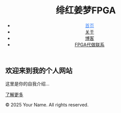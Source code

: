 <!DOCTYPE html>
<html lang="zh-CN">
<head>
  <meta charset="UTF-8">
  <meta name="viewport" content="width=device-width, initial-scale=1.0">
  <title>绯红姜梦FPGA | 个人网站</title>
  <link rel="stylesheet" href="assets/css/style.css">
</head>
<body>
  <header>
    <h1>绯红姜梦FPGA</h1>
    <nav>
      <ul>
        <li><a href="index.html" style="color: #3B82F6;">首页</a></li>
        <li><a href="pages/about.html">关于</a></li>
        <li><a href="posts/">博客</a></li>
        <li><a href="posts/">FPGA代做联系</a></li>
      </ul>
    </nav>
  </header>
  <main>
    <section class="hero">
      <h2>欢迎来到我的个人网站</h2>
      <p>这里是你的自我介绍...</p>
      <a href="pages/about.html" class="btn">了解更多</a>
    </section>
  </main>
  <footer>
    <p>&copy; 2025 Your Name. All rights reserved.</p>
  </footer>
  <script src="assets/js/main.js"></script>
</body>
</html>
